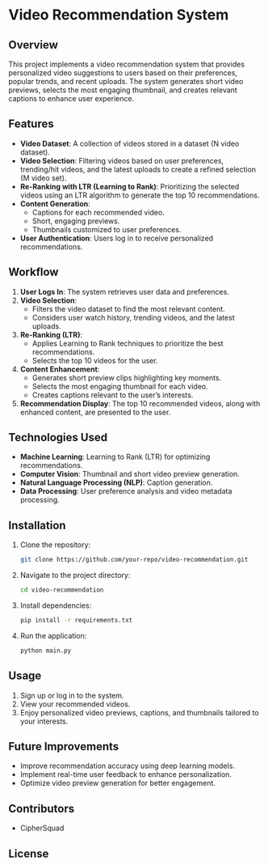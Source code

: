 # Video Recommendation System

## Overview
This project implements a video recommendation system that provides personalized video suggestions to users based on their preferences, popular trends, and recent uploads. The system generates short video previews, selects the most engaging thumbnail, and creates relevant captions to enhance user experience.

## Features
- **Video Dataset**: A collection of videos stored in a dataset (N video dataset).
- **Video Selection**: Filtering videos based on user preferences, trending/hit videos, and the latest uploads to create a refined selection (M video set).
- **Re-Ranking with LTR (Learning to Rank)**: Prioritizing the selected videos using an LTR algorithm to generate the top 10 recommendations.
- **Content Generation**:
  - Captions for each recommended video.
  - Short, engaging previews.
  - Thumbnails customized to user preferences.
- **User Authentication**: Users log in to receive personalized recommendations.

## Workflow
1. **User Logs In**: The system retrieves user data and preferences.
2. **Video Selection**:
   - Filters the video dataset to find the most relevant content.
   - Considers user watch history, trending videos, and the latest uploads.
3. **Re-Ranking (LTR)**:
   - Applies Learning to Rank techniques to prioritize the best recommendations.
   - Selects the top 10 videos for the user.
4. **Content Enhancement**:
   - Generates short preview clips highlighting key moments.
   - Selects the most engaging thumbnail for each video.
   - Creates captions relevant to the user’s interests.
5. **Recommendation Display**: The top 10 recommended videos, along with enhanced content, are presented to the user.

## Technologies Used
- **Machine Learning**: Learning to Rank (LTR) for optimizing recommendations.
- **Computer Vision**: Thumbnail and short video preview generation.
- **Natural Language Processing (NLP)**: Caption generation.
- **Data Processing**: User preference analysis and video metadata processing.

## Installation
1. Clone the repository:
   ```sh
   git clone https://github.com/your-repo/video-recommendation.git
   ```
2. Navigate to the project directory:
   ```sh
   cd video-recommendation
   ```
3. Install dependencies:
   ```sh
   pip install -r requirements.txt
   ```
4. Run the application:
   ```sh
   python main.py
   ```

## Usage
1. Sign up or log in to the system.
2. View your recommended videos.
3. Enjoy personalized video previews, captions, and thumbnails tailored to your interests.

## Future Improvements
- Improve recommendation accuracy using deep learning models.
- Implement real-time user feedback to enhance personalization.
- Optimize video preview generation for better engagement.

## Contributors
- CipherSquad

## License

